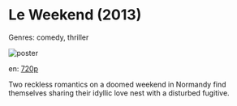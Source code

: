 # Le Weekend (2013)

Genres: comedy, thriller

![poster](https://images-na.ssl-images-amazon.com/images/M/MV5BNTY0NjAwNjYxMF5BMl5BanBnXkFtZTgwNjcwNjQ5NjE@._V1_SX300.jpg)

en:
  [720p](magnet:?xt=urn:btih:7cb4e84311a0c73bafe208f9c16f85cff5743028&dn=Le+Week-End+%282013%29+720p+BrRip+x264+-+YIFY&tr=udp%3A%2F%2Ftracker.openbittorrent.com%3A80%2Fannounce&tr=udp%3A%2F%2Fglotorrents.pw%3A6969%2Fannounce&tr=udp%3A%2F%2Ftracker.openbittorrent.com%3A80%2Fannounce&tr=udp%3A%2F%2Ftracker.opentrackr.org%3A1337%2Fannounce&tr=udp%3A%2F%2Fzer0day.to%3A1337%2Fannounce&tr=udp%3A%2F%2Ftracker.coppersurfer.tk%3A6969%2Fannounce)
  


Two reckless romantics on a doomed weekend in Normandy find themselves sharing their idyllic love nest with a disturbed fugitive.